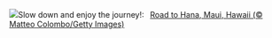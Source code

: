 ![](https://www.bing.com/th?id=OHR.HanaHighway_EN-US0637770298_UHD.jpg&w=1000)Slow down and enjoy the journey!:&nbsp;&ensp;[Road to Hana, Maui, Hawaii (© Matteo Colombo/Getty Images)](https://www.bing.com/th?id=OHR.HanaHighway_EN-US0637770298_UHD.jpg)
<br><br/>
